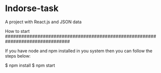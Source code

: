 # Indorse-task
A project with React.js and JSON data

How to start
################################################################################

If you have node and npm installed in you system then you can follow the steps below: 

$ npm install 
$ npm start
